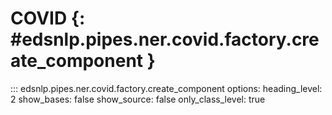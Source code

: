 # COVID {: #edsnlp.pipes.ner.covid.factory.create_component }

::: edsnlp.pipes.ner.covid.factory.create_component
    options:
        heading_level: 2
        show_bases: false
        show_source: false
        only_class_level: true

